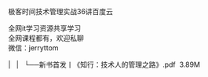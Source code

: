 极客时间技术管理实战36讲百度云  

全网it学习资源共享学习<br>全网课程都有，欢迎私聊<br>微信：jerryttom<br>

| &nbsp;&nbsp;| &nbsp;&nbsp;└──新书首发丨《知行：技术人的管理之路》.pdf &nbsp;3.89M